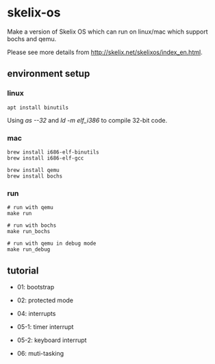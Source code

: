 # skelix-os

Make a version of Skelix OS which can run on linux/mac which support bochs and qemu.

Please see more details from http://skelix.net/skelixos/index_en.html.

## environment setup

### linux

```
apt install binutils
```

Using *as --32* and *ld -m elf_i386* to compile 32-bit code.

### mac

```
brew install i686-elf-binutils
brew install i686-elf-gcc

brew install qemu
brew install bochs
```

### run

```
# run with qemu
make run

# run with bochs
make run_bochs

# run with qemu in debug mode
make run_debug
```

## tutorial

- 01: bootstrap

- 02: protected mode

- 04: interrupts

- 05-1: timer interrupt

- 05-2: keyboard interrupt

- 06: muti-tasking
